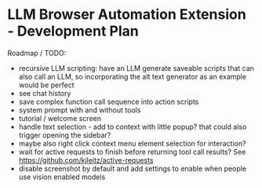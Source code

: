 # LLM Browser Automation Extension - Development Plan

Roadmap / TODO:

- recursive LLM scripting: have an LLM generate saveable scripts that can also call an LLM, so incorporating the alt text generator as an example would be perfect
- see chat history
- save complex function call sequence into action scripts
- system prompt with and without tools
- tutorial / welcome screen
- handle text selection - add to context with little popup? that could also trigger opening the sidebar?
- maybe also right click context menu element selection for interaction?
- wait for active requests to finish before returning tool call results? See <https://github.com/kjleitz/active-requests>
- disable screenshot by default and add settings to enable when people use vision enabled models
